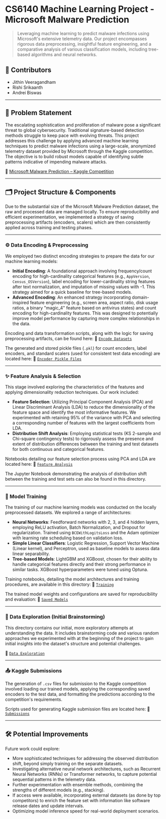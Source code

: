 # CS6140 Machine Learning Project - Microsoft Malware Prediction

> Leveraging machine learning to predict malware infections using Microsoft's extensive telemetry data. Our project encompasses rigorous data preprocessing, insightful feature engineering, and a comparative analysis of various classification models, including tree-based algorithms and neural networks.

## 👥 Contributors

- Jithin Veeragandham
- Rishi Srikaanth
- Andrei Biswas

---

## 📌 Problem Statement

The escalating sophistication and proliferation of malware pose a significant threat to global cybersecurity. Traditional signature-based detection methods struggle to keep pace with evolving threats. This project addresses this challenge by applying advanced machine learning techniques to predict malware infections using a large-scale, anonymized telemetry dataset provided by Microsoft through the Kaggle competition. The objective is to build robust models capable of identifying subtle patterns indicative of impending malware attacks.

🔗 [Microsoft Malware Prediction – Kaggle Competition](https://www.kaggle.com/competitions/microsoft-malware-prediction/overview)

---

## 🗂️ Project Structure & Components

Due to the substantial size of the Microsoft Malware Prediction dataset, the raw and processed data are managed locally. To ensure reproducibility and efficient experimentation, we implemented a strategy of saving preprocessing artifacts (encoders, scalers) which are then consistently applied across training and testing phases.

---

### ⚙️ Data Encoding & Preprocessing

We employed two distinct encoding strategies to prepare the data for our machine learning models:

- **Initial Encoding**: A foundational approach involving frequency/count encoding for high-cardinality categorical features (e.g., `AppVersion`, `Census_OSVersion`), label encoding for lower-cardinality string features after text normalization, and imputation of missing values with -1. This strategy aimed for a quick baseline for tree-based models.
- **Advanced Encoding**: An enhanced strategy incorporating domain-inspired feature engineering (e.g., screen area, aspect ratio, disk usage ratios, a binary "magic\_4" feature based on antivirus states) and count encoding for high-cardinality features. This was designed to potentially improve model performance by capturing more complex relationships in the data.

Encoding and data transformation scripts, along with the logic for saving preprocessing artifacts, can be found here:
🔗 [`Encode Datasets`](https://github.com/Jithin-Veeragandham/CS6140-Project/tree/main/Encode%20Datasets)

The generated and stored pickle files (`.pkl`) for count encoders, label encoders, and standard scalers (used for consistent test data encoding) are located here:
🔗 [`Encoder Pickle Files`](https://github.com/Jithin-Veeragandham/CS6140-Project/tree/main/Encode%20Datasets/Encoder%20pickle%20Files)

---

### ✨ Feature Analysis & Selection

This stage involved exploring the characteristics of the features and applying dimensionality reduction techniques. Our work included:

- **Feature Selection**: Utilizing Principal Component Analysis (PCA) and Linear Discriminant Analysis (LDA) to reduce the dimensionality of the feature space and identify the most informative features. We experimented with retaining 95% of the variance with PCA and selecting a corresponding number of features with the largest coefficients from LDA.
- **Distribution Shift Analysis**: Employing statistical tests (KS 2-sample and Chi-square contingency tests) to rigorously assess the presence and extent of distribution differences between the training and test datasets for both continuous and categorical features.

Notebooks detailing our feature selection process using PCA and LDA are located here:
🔗 [`Feature Analysis`](https://github.com/Jithin-Veeragandham/CS6140-Project/tree/main/Feature%20Analysis)

The Jupyter Notebook demonstrating the analysis of distribution shift between the training and test sets can also be found in this directory.

---

### 🧠 Model Training

The training of our machine learning models was conducted on the locally preprocessed datasets. We explored a range of architectures:

- **Neural Networks**: Feedforward networks with 2, 3, and 4 hidden layers, employing ReLU activation, Batch Normalization, and Dropout for regularization. Trained using `BCEWithLogitsLoss` and the Adam optimizer with learning rate scheduling based on validation loss.
- **Simple Linear Classifiers**: Logistic Regression, Support Vector Machine (Linear kernel), and Perceptron, used as baseline models to assess data linear separability.
- **Tree-based Models**: LightGBM and XGBoost, chosen for their ability to handle categorical features directly and their strong performance in similar tasks. XGBoost hyperparameters were tuned using Optuna.

Training notebooks, detailing the model architectures and training procedures, are available in this directory:
🔗 [`Training`](https://github.com/Jithin-Veeragandham/CS6140-Project/tree/main/Training)

The trained model weights and configurations are saved for reproducibility and evaluation:
🔗 [`Saved Models`](https://github.com/Jithin-Veeragandham/CS6140-Project/tree/main/Saved%20Models)

---

### 🧐 Data Exploration (Initial Brainstorming)

This directory contains our initial, more exploratory attempts at understanding the data. It includes brainstorming code and various random approaches we experimented with at the beginning of the project to gain initial insights into the dataset's structure and potential challenges.

🔗 [`Data Exploration`](https://github.com/Jithin-Veeragandham/CS6140-Project/tree/main/Data%20Exploration)

---

### 📤 Kaggle Submissions

The generation of `.csv` files for submission to the Kaggle competition involved loading our trained models, applying the corresponding saved encoders to the test data, and formatting the predictions according to the competition's requirements.

Scripts used for generating Kaggle submission files are located here:
🔗 [`Submissions`](https://github.com/Jithin-Veeragandham/CS6140-Project/tree/main/submission-noteboooks)

---


## 🛠️ Potential Improvements

Future work could explore:

- More sophisticated techniques for addressing the observed distribution shift, beyond simply training on the separate datasets.
- Investigating alternative neural network architectures, such as Recurrent Neural Networks (RNNs) or Transformer networks, to capture potential sequential patterns in the telemetry data.
- Further experimentation with ensemble methods, combining the strengths of different models (e.g., stacking).
- If access were available, incorporating external datasets (as done by top competitors) to enrich the feature set with information like software release dates and update intervals.
- Optimizing model inference speed for real-world deployment scenarios.



